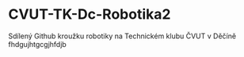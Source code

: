 # CVUT-TK-Dc-Robotika2
Sdílený Github kroužku robotiky na Technickém klubu ČVUT v Děčíně
fhdgujhtgcgjhfdjb